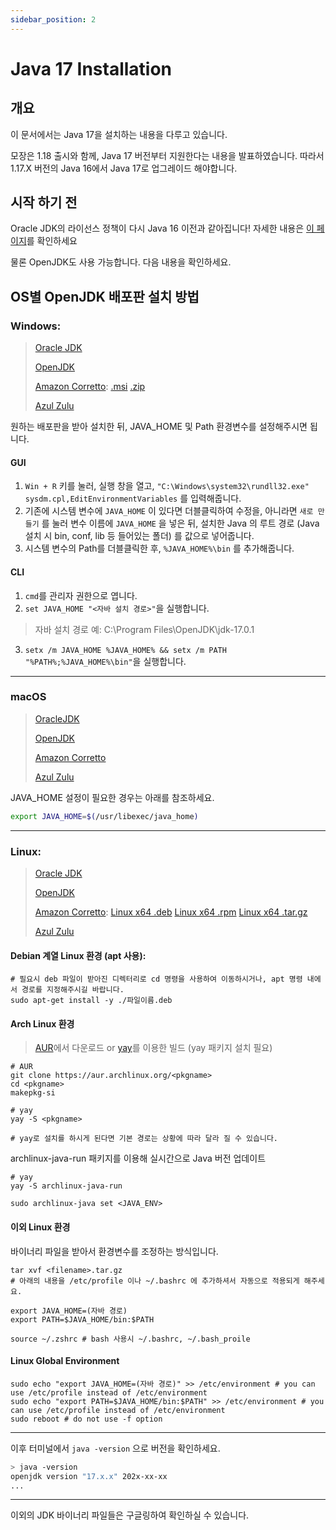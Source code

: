 ```yaml
---
sidebar_position: 2
---
```


# Java 17 Installation

## 개요

이 문서에서는 Java 17을 설치하는 내용을 다루고 있습니다.

모장은 1.18 출시와 함께, Java 17 버전부터 지원한다는 내용을 발표하였습니다. 따라서 1.17.X 버전의 Java 16에서 Java 17로 업그레이드 해야합니다. 

## 시작 하기 전

Oracle JDK의 라이선스 정책이 다시 Java 16 이전과 같아집니다! 자세한 내용은 [이 페이지](https://blogs.oracle.com/java/post/free-java-license)를 확인하세요

물론 OpenJDK도 사용 가능합니다. 다음 내용을 확인하세요.

## OS별 OpenJDK 배포판 설치 방법

### Windows:

> [Oracle JDK](https://www.oracle.com/java/technologies/downloads/#java17)
>
> [OpenJDK](https://jdk.java.net/17/)
>
> [Amazon Corretto](https://docs.aws.amazon.com/corretto/latest/corretto-17-ug/downloads-list.html): [.msi](https://corretto.aws/downloads/latest/amazon-corretto-17-x64-windows-jdk.msi) [.zip](https://corretto.aws/downloads/latest/amazon-corretto-17-x64-windows-jdk.zip)
>
> [Azul Zulu](https://www.azul.com/downloads/?version=java-17-lts&os=windows&package=jdk)

원하는 배포판을 받아 설치한 뒤, JAVA_HOME 및 Path 환경변수를 설정해주시면 됩니다. 

#### GUI
1. `Win + R` 키를 눌러, 실행 창을 열고, `"C:\Windows\system32\rundll32.exe" sysdm.cpl,EditEnvironmentVariables` 를 입력해줍니다.
2. 기존에 시스템 변수에 `JAVA_HOME` 이 있다면 더블클릭하여 수정을, 아니라면 `새로 만들기` 를 눌러 변수 이름에 `JAVA_HOME` 을 넣은 뒤, 설치한 Java 의 루트 경로 (Java 설치 시 bin, conf, lib 등 들어있는 폴더) 를 값으로 넣어줍니다.
3. 시스템 변수의 Path를 더블클릭한 후, `%JAVA_HOME%\bin` 를 추가해줍니다.

#### CLI
1. `cmd`를 관리자 권한으로 엽니다.
2. `set JAVA_HOME "<자바 설치 경로>"`을 실행합니다.
> 자바 설치 경로 예: C:\Program Files\OpenJDK\jdk-17.0.1
3. `setx /m JAVA_HOME %JAVA_HOME% && setx /m PATH "%PATH%;%JAVA_HOME%\bin"`을 실행합니다.

---
### macOS
> [OracleJDK](https://www.oracle.com/java/technologies/downloads/#java17)
>
> [OpenJDK](https://jdk.java.net/17/)
>
> [Amazon Corretto](https://corretto.aws/downloads/latest/amazon-corretto-17-x64-macos-jdk.pkg)
>
> [Azul Zulu](https://www.azul.com/downloads/?version=java-17-lts&os=macos&package=jdk)

JAVA_HOME 설정이 필요한 경우는 아래를 참조하세요.
```bash
export JAVA_HOME=$(/usr/libexec/java_home)
```
---

### Linux:

> [Oracle JDK](https://www.oracle.com/java/technologies/downloads/#java17)
>
> [OpenJDK](https://jdk.java.net/17/)
>
> [Amazon Corretto](https://docs.aws.amazon.com/corretto/latest/corretto-17-ug/downloads-list.html): [Linux x64 .deb](https://corretto.aws/downloads/latest/amazon-corretto-17-x64-linux-jdk.deb) [Linux x64 .rpm](https://corretto.aws/downloads/latest/amazon-corretto-17-x64-linux-jdk.rpm) [Linux x64 .tar.gz](https://corretto.aws/downloads/latest/amazon-corretto-17-x64-linux-jdk.tar.gz)
>
> [Azul Zulu](https://www.azul.com/downloads/?version=java-17-lts&os=linux&package=jdk)

#### Debian 계열 Linux 환경 (apt 사용):


```shell
# 필요시 deb 파일이 받아진 디렉터리로 cd 명령을 사용하여 이동하시거나, apt 명령 내에서 경로를 지정해주시길 바랍니다.
sudo apt-get install -y ./파일이름.deb
```

#### Arch Linux 환경

> [AUR](https://aur.archlinux.org/)에서 다운로드 or [yay](https://aur.archlinux.org/packages/yay)를 이용한 빌드 (yay 패키지 설치 필요)

```shell
# AUR
git clone https://aur.archlinux.org/<pkgname>
cd <pkgname>
makepkg-si

# yay
yay -S <pkgname>

# yay로 설치를 하시게 된다면 기본 경로는 상황에 따라 달라 질 수 있습니다.
```

archlinux-java-run 패키지를 이용해 실시간으로 Java 버전 업데이트

```shell
# yay
yay -S archlinux-java-run

sudo archlinux-java set <JAVA_ENV>
```

#### 이외 Linux 환경

바이너리 파일을 받아서 환경변수를 조정하는 방식입니다.

```shell
tar xvf <filename>.tar.gz
# 아래의 내용을 /etc/profile 이나 ~/.bashrc 에 추가하셔서 자동으로 적용되게 해주세요.

export JAVA_HOME=(자바 경로)
export PATH=$JAVA_HOME/bin:$PATH

source ~/.zshrc # bash 사용시 ~/.bashrc, ~/.bash_proile
```

#### Linux Global Environment
```shell
sudo echo "export JAVA_HOME=(자바 경로)" >> /etc/environment # you can use /etc/profile instead of /etc/environment
sudo echo "export PATH=$JAVA_HOME/bin:$PATH" >> /etc/environment # you can use /etc/profile instead of /etc/environment
sudo reboot # do not use -f option
```

---

이후 터미널에서 `java -version` 으로 버전을 확인하세요.

```sh
> java -version
openjdk version "17.x.x" 202x-xx-xx
...
```

---

이외의 JDK 바이너리 파일들은 구글링하여 확인하실 수 있습니다.
